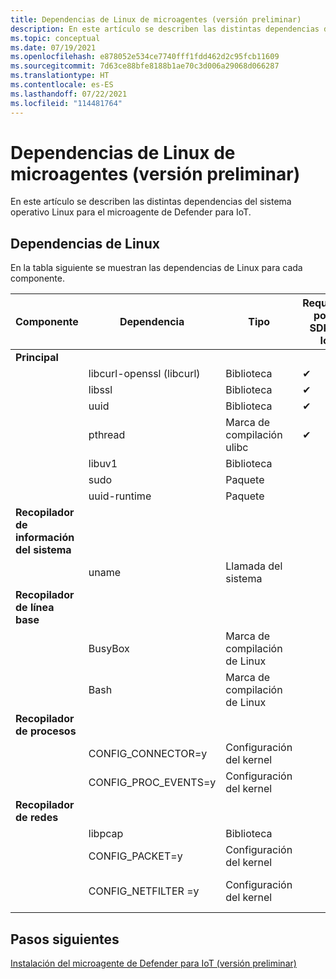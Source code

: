 ```yaml
---
title: Dependencias de Linux de microagentes (versión preliminar)
description: En este artículo se describen las distintas dependencias del sistema operativo Linux para el microagente de Defender para IoT.
ms.topic: conceptual
ms.date: 07/19/2021
ms.openlocfilehash: e878052e534ce7740fff1fdd462d2c95fcb11609
ms.sourcegitcommit: 7d63ce88bfe8188b1ae70c3d006a29068d066287
ms.translationtype: HT
ms.contentlocale: es-ES
ms.lasthandoff: 07/22/2021
ms.locfileid: "114481764"
---
```

# <a name="micro-agent-linux-dependencies-preview"></a>Dependencias de Linux de microagentes (versión preliminar)

En este artículo se describen las distintas dependencias del sistema operativo Linux para el microagente de Defender para IoT. 

## <a name="linux-dependencies"></a>Dependencias de Linux

En la tabla siguiente se muestran las dependencias de Linux para cada componente. 

| Componente | Dependencia | Tipo | Requerido por el SDK de IoT | Notas |
|--|--|--|--|--|
| **Principal** |  |  |  |  |
|  | libcurl-openssl (libcurl) | Biblioteca | ✔ |  |
|  | libssl | Biblioteca | ✔ |  |
|  | uuid | Biblioteca | ✔ |  |
|  | pthread | Marca de compilación ulibc | ✔ |  |
|  | libuv1 | Biblioteca |  |  |
|  | sudo | Paquete |  |  |
|  | uuid-runtime | Paquete |  |  |
| **Recopilador de información del sistema** |  |  |  |  |
|  | uname | Llamada del sistema |  |  |
| **Recopilador de línea base** |  |  |  |  |
|  | BusyBox | Marca de compilación de Linux |  |  |
|  | Bash | Marca de compilación de Linux |  |  |
| **Recopilador de procesos** |  |  |  |  |
|  | CONFIG_CONNECTOR=y | Configuración del kernel |  |  |
|  | CONFIG_PROC_EVENTS=y | Configuración del kernel |  |  |
| **Recopilador de redes** |  |  |  |  |
|  | libpcap | Biblioteca |  |  |
|  | CONFIG_PACKET=y | Configuración del kernel |  |  |
|  | CONFIG_NETFILTER =y | Configuración del kernel |  | Opcional: mejora del rendimiento |

## <a name="next-steps"></a>Pasos siguientes

[Instalación del microagente de Defender para IoT (versión preliminar)](quickstart-standalone-agent-binary-installation.md)